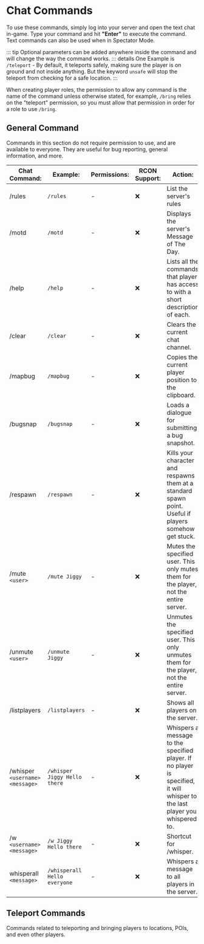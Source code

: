 # Chat Commands

To use these commands, simply log into your server and open the text chat in-game. Type your command and hit **"Enter"** to execute the command. Text commands can also be used when in Spectator Mode.

::: tip
Optional parameters can be added anywhere inside the command and will change the way the command works.
::: details
One Example is `/teleport` - By default, it teleports safely, making sure the player is on ground and not inside anything. But the keyword `unsafe` will stop the teleport from checking for a safe location.
:::

When creating player roles, the permission to allow any command is the name of the command unless otherwise stated, for example, `/bring` relies on the "teleport" permission, so you must allow that permission in order for a role to use `/bring`.

## General Command

Commands in this section do not require permission to use, and are available to everyone. They are useful for bug reporting, general information, and more.

|Chat Command:|Example:|Permissions:|RCON Support:|Action:|
|-|-|-|-|-|
|/rules|`/rules`|-|:x:|List the server's rules|
|/motd|`/motd`|-|:x:|Displays the server's Message of The Day.|
|/help|`/help`|-|:x:|Lists all the commands that player has access to with a short description of each.|
|/clear|`/clear`|-|:x:|Clears the current chat channel.|
|/mapbug|`/mapbug`|-|:x:|Copies the current player position to the clipboard.|
|/bugsnap|`/bugsnap`|-|:x:|Loads a dialogue for submitting a bug snapshot.|
|/respawn|`/respawn`|-|:x:|Kills your character and respawns them at a standard spawn point. Useful if players somehow get stuck.|
|/mute `<user>`|`/mute Jiggy`|-|:x:|Mutes the specified user. This only mutes them for the player, not the entire server.|
|/unmute `<user>`|`/unmute Jiggy`|-|:x:|Unmutes the specified user. This only unmutes them for the player, not the entire server.|
|/listplayers|`/listplayers`|-|:x:|Shows all players on the server.|
|/whisper `<username> <message>`|`/whisper Jiggy Hello there`|-|:x:|Whispers a message to the specified player. If no player is specified, it will whisper to the last player you whispered to.|
|/w `<username> <message>`|`/w Jiggy Hello there`|-|:x:|Shortcut for /whisper.|
|whisperall `<message>`|`/whisperall Hello everyone`|-|:x:|Whispers a message to all players in the server.|

## Teleport Commands

Commands related to teleporting and bringing players to locations, POIs, and even other players.

